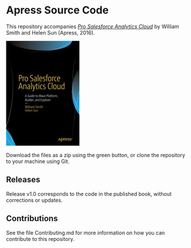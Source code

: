 # Apress Source Code

This repository accompanies [*Pro Salesforce Analytics Cloud*](http://www.apress.com/9781484212042) by William Smith and Helen Sun (Apress, 2016).

![Cover image](9781484212042.jpg)

Download the files as a zip using the green button, or clone the repository to your machine using Git.

## Releases

Release v1.0 corresponds to the code in the published book, without corrections or updates.

## Contributions

See the file Contributing.md for more information on how you can contribute to this repository.
